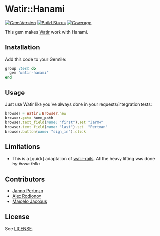 # Watir::Hanami
[![Gem Version](https://badge.fury.io/rb/watir-hanami.png)](http://badge.fury.io/rb/watir-hanami)
[![Build Status](https://api.travis-ci.org/mjacobus/watir-hanami.png)](http://travis-ci.org/mjacobus/watir-hanami)
[![Coverage](https://coveralls.io/repos/mjacobus/watir-hanami/badge.png?branch=master)](https://coveralls.io/r/mjacobus/watir-hanami)

This gem makes [Watir](https://github.com/watir/watir) work with Hanami.

## Installation

Add this code to your Gemfile:

```ruby
group :test do
  gem "watir-hanami"
end
```

## Usage

Just use Watir like you've always done in your requests/integration tests:

```ruby
browser = Watir::Browser.new
browser.goto home_path
browser.text_field(name: "first").set "Jarmo"
browser.text_field(name: "last").set  "Pertman"
browser.button(name: "sign_in").click
```

## Limitations

* This is a [quick] adaptation of [watir-rails](https://github.com/watir/watir-rails). All the heavy lifting was done by those folks.


## Contributors

* [Jarmo Pertman](https://github.com/jarmo)
* [Alex Rodionov](https://github.com/p0deje)
* [Marcelo Jacobus](https://github.com/mjacobus)


## License

See [LICENSE](https://github.com/mjacobus/watir-hanami/blob/master/LICENSE).
